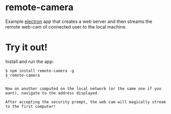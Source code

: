 remote-camera
===

Example [electron](http://electron.atom.io/) app that creates a web server and then streams the remote web-cam of connected user to the local machine.

# Try it out!

Install and run the app:

```
$ npm install remote-camera -g
$ remote-camera
``

Now on another computed on the local network (or the same one if you want), navigate to the address displayed. 

After accepting the security prompt, the web cam will magically stream to the first computer!
